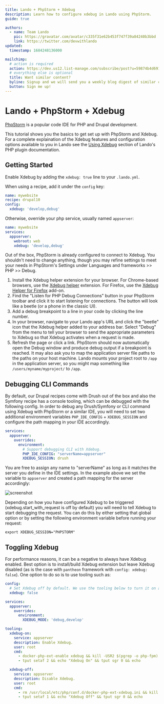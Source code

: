 ```yaml
---
title: Lando + PhpStorm + Xdebug
description: Learn how to configure xdebug in Lando using PhpStorm.
guide: true

authors:
  - name: Team Lando
    pic: https://gravatar.com/avatar/c335f31e62b453f747f39a84240b3bbd
    link: https://twitter.com/devwithlando
updated:
  timestamp: 1684248136000

mailchimp:
  # action is required
  action: https://dev.us12.list-manage.com/subscribe/post?u=59874b4d6910fa65e724a4648&amp;id=613837077f
  # everything else is optional
  title: Want similar content?
  byline: Signup and we will send you a weekly blog digest of similar content to keep you satiated.
  button: Sign me up!
---
```


# Lando + PhpStorm + Xdebug

[PhpStorm](https://www.jetbrains.com/phpstorm/) is a popular code IDE for PHP
and Drupal development.

This tutorial shows you the basics to get set up with PhpStorm and Xdebug.
For a complete explaination of the Xdebug features and configuration options available to you in Lando see the
[Using Xdebug](https://docs.lando.dev/php/config.html#using-xdebug) section of Lando's PHP plugin documentation.

## Getting Started

Enable Xdebug by adding the `xdebug: true` line to your `.lando.yml`.

When using a recipe, add it under the `config` key:
```yaml
name: mywebsite
recipe: drupal10
config:
  xdebug: 'develop,debug'
```

Otherwise, override your php service, usually named `appserver`:
```yaml
name: mywebsite
services:
  appserver:
    webroot: web
    xdebug: 'develop,debug'
```

Out of the box, PhpStorm is already configured to connect to Xdebug. You shouldn't need to change anything, though you may refine settings to meet your needs in PhpStorm's Settings under Languages and frameworks >> PHP >> Debug.

1. Install the Xdebug helper extension for your browser. For Chrome-based browsers, use the [Xdebug helper](https://chromewebstore.google.com/search/xdebug) extension. For Firefox, use the [Xdebug Helper for Firefox](https://addons.mozilla.org/en-US/firefox/addon/xdebug-helper-for-firefox/) add-on.
1. Find the "Listen for PHP Debug Connections" button in your PhpStorm toolbar and click it to start listening for connections. The button will look like a beetle (or a phone in the classic UI).
1. Add a debug breakpoint to a line in your code by clicking the line number.
1. In your browser, navigate to your Lando app's URL and click the "beetle" icon that the Xdebug helper added to your address bar. Select "Debug" from the menu to tell your browser to send the appropriate parameters to Xdebug so that Xdebug activates when a request is made.
1. Refresh the page or click a link. PhpStorm should now automatically open the Debug window and produce debug output if a breakpoint is reached. It may also ask you to map the application server file paths to the paths on your host machine. Lando mounts your project root to `/app` in the application server, so you might map something like `/users/myname/myproject/` to `/app`.


## Debugging CLI Commands

By default, our Drupal recipes come with Drush out of the box and also the Symfony recipe has a console tooling, which can be debugged with the following config. In order to debug any Drush/Symfony or CLI command using Xdebug with
PhpStorm or a similar IDE, you will need to set two additional environment variables `PHP_IDE_CONFIG` + `XDEBUG_SESSION` and configure the
path mapping in your IDE accordingly.

```yaml
services:
  appserver:
    overrides:
      environment:
        # Support debugging CLI with Xdebug.
        PHP_IDE_CONFIG: "serverName=appserver"
        XDEBUG_SESSION: drush
```

You are free to assign any name to "serverName" as long as it matches the server you define in the IDE settings.
In the example above we set the variable to `appserver` and created a path mapping for the server accordingly:

![screenshot](/images/drush-xdebug-phpstorm.png)

Depending on how you have configured Xdebug to be triggered (xdebug.start_with_request is off by default)
you will need to tell Xdebug to start debugging the request. You can do this by either setting that global
option or by setting the following environment variable before running your request:

```
export XDEBUG_SESSION="PHPSTORM"
```

## Toggling Xdebug
For performance reasons, it can be a negative to always have Xdebug enabled. Best option is to install/build
Xdebug extension but leave Xdebug disabled (as is the case with `pantheon` framework with `config: xdebug: false`).
One option to do so is to use tooling such as:

```yaml
config:
  # Set Xdebug off by default. We use the tooling below to turn it on as needed.
  xdebug: false

services:
  appserver:
    overrides:
      environment:
        XDEBUG_MODE: 'debug,develop'

tooling:
  xdebug-on:
    service: appserver
    description: Enable Xdebug.
    user: root
    cmd:
      - docker-php-ext-enable xdebug && kill -USR2 $(pgrep -o php-fpm) > /dev/null || /etc/init.d/apache2 reload
      - tput setaf 2 && echo "Xdebug On" && tput sgr 0 && echo

  xdebug-off:
    service: appserver
    description: Disable Xdebug.
    user: root
    cmd:
      - rm /usr/local/etc/php/conf.d/docker-php-ext-xdebug.ini && kill -USR2 $(pgrep -o php-fpm) > /dev/null || /etc/init.d/apache2 reload
      - tput setaf 1 && echo "Xdebug Off" && tput sgr 0 && echo
```
